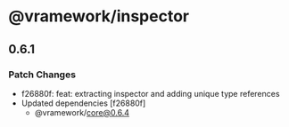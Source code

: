 # @vramework/inspector

## 0.6.1

### Patch Changes

- f26880f: feat: extracting inspector and adding unique type references
- Updated dependencies [f26880f]
  - @vramework/core@0.6.4
